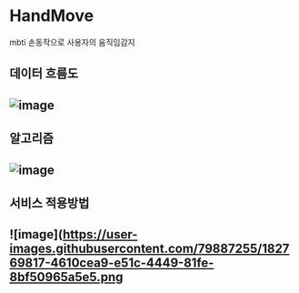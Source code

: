 # HandMove
mbti 손동작으로 사용자의 움직임감지

<h2>데이터 흐름도<h2>
  
![image](https://user-images.githubusercontent.com/79887255/182769646-ff2fc69c-53ff-4b4b-9f5b-da08d55ec669.png)

<h2>알고리즘<h2>
  
![image](https://user-images.githubusercontent.com/79887255/182769749-262452b0-5966-44c5-b36b-c02b4d00af08.png)

<h2>서비스 적용방법<h2>
 
  
![image](https://user-images.githubusercontent.com/79887255/182769817-4610cea9-e51c-4449-81fe-8bf50965a5e5.png

